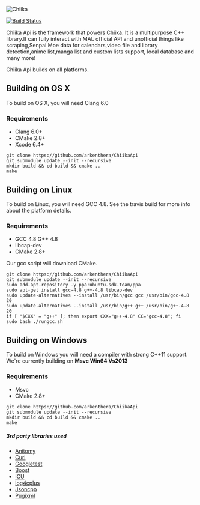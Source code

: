 ![Chiika](https://raw.githubusercontent.com/arkenthera/Chiika/master/resources/icon.png)

[![Build Status](https://travis-ci.org/arkenthera/ChiikaApi.svg?branch=master)](https://travis-ci.org/arkenthera/ChiikaApi)



Chiika Api is the framework that powers [Chiika](https://github.com/arkenthera/Chiika). It is a multipurpose C++ library.It can fully interact with MAL official API and unofficial things like scraping,Senpai.Moe data for calendars,video file and library detection,anime list,manga list and custom lists support, local database and many more!

Chiika Api builds on all platforms.

## Building on OS X

To build on OS X, you will need Clang 6.0

### Requirements
- Clang 6.0+
- CMake 2.8+
- Xcode 6.4+

```
git clone https://github.com/arkenthera/ChiikaApi
git submodule update --init --recursive
mkdir build && cd build && cmake ..
make
```

## Building on Linux

To build on Linux, you will need GCC 4.8. See the travis build for more info about the platform details.

### Requirements
- GCC 4.8 G++ 4.8
- libcap-dev
- CMake 2.8+

Our gcc script will download CMake.

```
git clone https://github.com/arkenthera/ChiikaApi
git submodule update --init --recursive
sudo add-apt-repository -y ppa:ubuntu-sdk-team/ppa
sudo apt-get install gcc-4.8 g++-4.8 libcap-dev
sudo update-alternatives --install /usr/bin/gcc gcc /usr/bin/gcc-4.8 20
sudo update-alternatives --install /usr/bin/g++ g++ /usr/bin/g++-4.8 20
if [ "$CXX" = "g++" ]; then export CXX="g++-4.8" CC="gcc-4.8"; fi
sudo bash ./rungcc.sh
```

## Building on Windows

To build on Windows you will need a compiler with strong C++11 support. We're currently building on **Msvc Win64 Vs2013**

### Requirements
- Msvc
- CMake 2.8+

```
git clone https://github.com/arkenthera/ChiikaApi
git submodule update --init --recursive
mkdir build && cd build && cmake ..
make
```

##### 3rd party libraries used
- [Anitomy](https://github.com/arkenthera/anitomy)
- [Curl](https://github.com/bagder/curl)
- [Googletest](https://github.com/google/googletest)
- [Boost](http://www.boost.org/)
- [ICU](http://site.icu-project.org/)
- [log4cplus](http://site.icu-project.org/)
- [Jsoncpp](https://github.com/arkenthera/jsoncpp)
- [Pugixml](https://github.com/arkenthera/pugixml)
